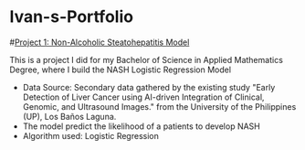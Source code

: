 # Ivan-s-Portfolio

#[Project 1: Non-Alcoholic Steatohepatitis Model](https://git-ivan-hub.github.io/NASH-Model/)

This is a project I did for my Bachelor of Science in Applied Mathematics Degree, where I build the NASH Logistic Regression Model

* Data Source: Secondary data gathered by the existing study "Early Detection of Liver Cancer using AI-driven Integration of Clinical, Genomic, and Ultrasound Images." from the University of the Philippines (UP), Los Baños Laguna.
* The model predict the likelihood of a patients to develop NASH
* Algorithm used: Logistic Regression

